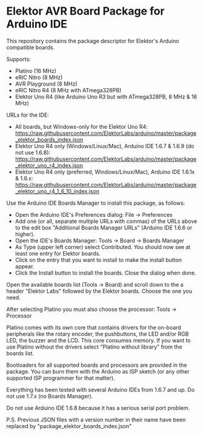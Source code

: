 # Elektor AVR Board Package for Arduino IDE
This repository contains the package descriptor for Elektor's Arduino compatible boards.

Supports:
- Platino (16 MHz)
- eRIC Nitro (8 MHz)
- AVR Playground (8 MHz)
- eRIC Nitro R4 (8 MHz with ATmega328PB)
- Elektor Uno R4 (like Arduino Uno R3 but with ATmega328PB, 8 MHz & 16 MHz)

URLs for the IDE:
- All boards, but Windows-only for the Elektor Uno R4:
  https://raw.githubusercontent.com/ElektorLabs/arduino/master/package_elektor_boards_index.json
- Elektor Uno R4 only (Windows/Linux/Mac), Arduino IDE 1.6.7 & 1.6.9 (do not use 1.6.8): 
  https://raw.githubusercontent.com/ElektorLabs/arduino/master/package_elektor_uno_r4_index.json
- Elektor Uno R4 only (preferred, Windows/Linux/Mac), Arduino IDE 1.6.1x & 1.8.x: 
  https://raw.githubusercontent.com/ElektorLabs/arduino/master/package_elektor_uno_r4_1_6_10_index.json
 
Use the Arduino IDE Boards Manager to install this package, as follows:
- Open the Arduino IDE's Preferences dialog: File -> Preferences
- Add one (or all, separate multiple URLs with commas) of the URLs above to the edit box 
  "Additional Boards Manager URLs" (Arduino IDE 1.6.6 or higher).
- Open the IDE's Boards Manager: Tools -> Board -> Boards Manager
- As Type (upper left corner) select Contributed. You should now see at least one entry for Elektor boards.
- Click on the entry that you want to install to make the install button appear.
- Click the Install button to install the boards. Close the dialog when done.

Open the available boards list (Tools -> Board) and scroll down to the a header "Elektor Labs" followed by
the Elektor boards. Choose the one you need.

After selecting Platino you must also choose the processor: Tools -> Processor

Platino comes with its own core that contains drivers for the on-board peripherals like the rotary encoder,
the pushbuttons, the LED and/or RGB LED, the buzzer and the LCD. This core consumes memory. If you want to use 
Platino without the drivers select "Platino without library" from the boards list.

Bootloaders for all supported boards and processors are provided in the package. You can burn them with the 
Arduino as ISP sketch (or any other supported ISP programmer for that matter).

Everything has been tested with several Arduino IDEs from 1.6.7 and up. Do not use 1.7.x (no Boards Manager).

Do not use Arduino IDE 1.6.8 because it has a serious serial port problem.

P.S. Previous JSON files with a version number in their name have been replaced by "package_elektor_boards_index.json"